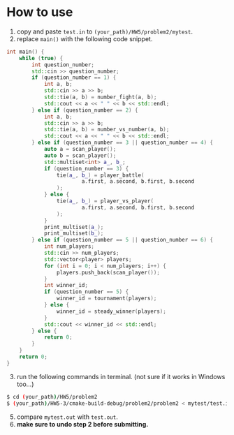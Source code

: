 # How to use

1. copy and paste `test.in` to `(your_path)/HW5/problem2/mytest`.
2. replace `main()` with the following code snippet.

```c++
int main() {
    while (true) {
        int question_number;
        std::cin >> question_number;
        if (question_number == 1) {
            int a, b;
            std::cin >> a >> b;
            std::tie(a, b) = number_fight(a, b);
            std::cout << a << " " << b << std::endl;
        } else if (question_number == 2) {
            int a, b;
            std::cin >> a >> b;
            std::tie(a, b) = number_vs_number(a, b);
            std::cout << a << " " << b << std::endl;
        } else if (question_number == 3 || question_number == 4) {
            auto a = scan_player();
            auto b = scan_player();
            std::multiset<int> a_, b_;
            if (question_number == 3) {
                tie(a_, b_) = player_battle(
                        a.first, a.second, b.first, b.second
                );
            } else {
                tie(a_, b_) = player_vs_player(
                        a.first, a.second, b.first, b.second
                );
            }
            print_multiset(a_);
            print_multiset(b_);
        } else if (question_number == 5 || question_number == 6) {
            int num_players;
            std::cin >> num_players;
            std::vector<player> players;
            for (int i = 0; i < num_players; i++) {
                players.push_back(scan_player());
            }
            int winner_id;
            if (question_number == 5) {
                winner_id = tournament(players);
            } else {
                winner_id = steady_winner(players);
            }
            std::cout << winner_id << std::endl;
        } else {
            return 0;
        }
    }
    return 0;
}
```

3. run the following commands in terminal. (not sure if it works in Windows too...)

```bash
$ cd (your_path)/HW5/problem2
$ (your_path)/HW5-3/cmake-build-debug/problem2/problem2 < mytest/test.in > mytest/mytest.out
```

5. compare `mytest.out` with `test.out`.
6. **make sure to undo step 2 before submitting.**
